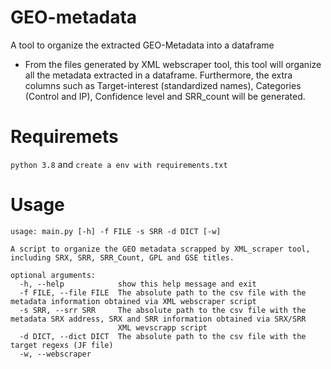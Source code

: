 # GEO-metadata
A tool to organize the extracted GEO-Metadata into a dataframe

- From the files generated by XML webscraper tool, this tool will organize all the metadata extracted in a dataframe. Furthermore, the extra columns such as Target-interest (standardized names), Categories (Control and IP), Confidence level and SRR_count will be generated.

# Requiremets

```python 3.8``` and ```create a env with requirements.txt```

# Usage

```
usage: main.py [-h] -f FILE -s SRR -d DICT [-w]

A script to organize the GEO metadata scrapped by XML_scraper tool, including SRX, SRR, SRR_Count, GPL and GSE titles.

optional arguments:
  -h, --help            show this help message and exit
  -f FILE, --file FILE  The absolute path to the csv file with the metadata information obtained via XML webscraper script
  -s SRR, --srr SRR     The absolute path to the csv file with the metadata SRX address, SRX and SRR information obtained via SRX/SRR
                        XML wevscrapp script
  -d DICT, --dict DICT  The absolute path to the csv file with the target regexs (JF file)
  -w, --webscraper
  ```
